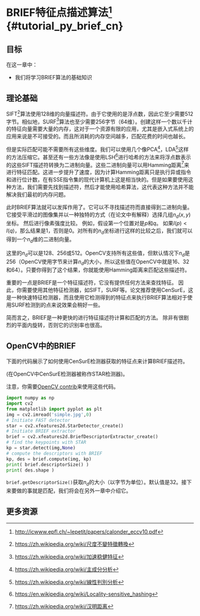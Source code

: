 # BRIEF特征点描述算法[^1] {#tutorial_py_brief_cn}

## 目标

在这一章中：

- 我们将学习BRIEF算法的基础知识

## 理论基础

SIFT[^2]算法使用128维的向量描述符。由于它使用的是浮点数，因此它至少需要512字节。相似地，SURF[^3]算法也至少需要256字节（64维）。创建这样一个数以千计的特征向量需要大量的内存，这对于一个资源有限的应用，尤其是嵌入式系统上的应用来说是不可接受的。而且所消耗的内存空间越多，匹配花费的时间也越长。

但是实际匹配可能不需要所有这些维度。我们可以使用几个像PCA[^5]，LDA[^6]这样的方法压缩它。甚至还有一些方法像是使用LSH[^4]进行哈希的方法来将浮点数表示的这些SIFT描述符转换为二进制向量。这些二进制向量可以用Hamming距离[^7]来进行特征匹配。这进一步提升了速度，因为计算Hamming距离只是执行异或指令和进行位计数，在有SSE指令集的现代计算机上这是相当快的。但是如果要使用这种方法，我们需要先找到描述符，然后才能使用哈希算法，这代表这种方法并不能解决我们最初的内存问题。

此时BRIEF算法就可以发挥作用了。它可以不寻找描述符而直接得到二进制向量。 它接受平滑过的图像集并以一种独特的方式（在论文中有解释）选择几组$n_d$$(x,y)$坐标。 然后进行像素强度比较。 例如，假设第一个位置对是$p$和$q$。 如果$I(p)<I(q)$，那么结果是1，否则是0。对所有的$n_d$坐标进行这样的比较之后，我们就可以得到一个$n_d$维的二进制向量。

这里的$n_d$可以是128、256或512。OpenCV支持所有这些值，但默认情况下$n_d$是256（OpenCV使用字节来计算$n_d$的大小，所以这些值在OpenCV中就是16、32和64）。只要你得到了这个结果，你就能使用Hamming距离来匹配这些描述符。

重要的一点是BRIEF是一个特征描述符，它没有提供任何方法来查找特征。 因此，你需要使用其他特征检测器，如SIFT，SURF等。论文推荐使用CenSurE，这是一种快速特征检测器，而且使用它检测得到的特征点来执行BRIEF算法相对于使用SURF检测到的点来说效果会稍好一些。

简而言之，BRIEF是一种更快的进行特征描述符计算和匹配的方法。 除非有很剧烈的平面内旋转，否则它的识别率也很高。

## OpenCV中的BRIEF

下面的代码展示了如何使用CenSurE检测器获取的特征点来计算BRIEF描述符。

 (在OpenCV中CenSurE检测器被称作STAR检测器)。

注意，你需要[OpenCV contrib](https://github.com/opencv/opencv_contrib)来使用这些代码。

```python
import numpy as np
import cv2
from matplotlib import pyplot as plt
img = cv2.imread('simple.jpg',0)
# Initiate FAST detector
star = cv2.xfeatures2d.StarDetector_create()
# Initiate BRIEF extractor
brief = cv2.xfeatures2d.BriefDescriptorExtractor_create()
# find the keypoints with STAR
kp = star.detect(img,None)
# compute the descriptors with BRIEF
kp, des = brief.compute(img, kp)
print( brief.descriptorSize() )
print( des.shape )
```

`brief.getDescriptorSize()`获取$n_d$的大小（以字节为单位）。默认值是32。接下来要做的事就是匹配，我们将会在另外一章中介绍它。

## 更多资源

[^1]: http://icwww.epfl.ch/~lepetit/papers/calonder_eccv10.pdf 
[^2]: https://zh.wikipedia.org/wiki/尺度不變特徵轉換
[^3]: https://zh.wikipedia.org/wiki/加速稳健特征
[^4]: https://en.wikipedia.org/wiki/Locality-sensitive_hashing
[^5]: https://zh.wikipedia.org/wiki/主成分分析
[^6]: https://zh.wikipedia.org/wiki/線性判別分析
[^7]: https://zh.wikipedia.org/wiki/汉明距离